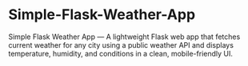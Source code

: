 # Simple-Flask-Weather-App
Simple Flask Weather App — A lightweight Flask web app that fetches current weather for any city using a public weather API and displays temperature, humidity, and conditions in a clean, mobile-friendly UI.

